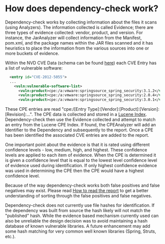 How does dependency-check work?
===========
Dependency-check works by collecting information about the files it scans (using Analyzers). The information collected
is called Evidence; there are three types of evidence collected: vendor, product, and version. For instance, the
JarAnalyzer will collect information from the Manifest, pom.xml, and the package names within the JAR files scanned and
it has heuristics to place the information from the various sources into one or more buckets of evidence.

Within the NVD CVE Data (schema can be found [here](http://nvd.nist.gov/schema/nvd-cve-feed_2.0.xsd)) each CVE Entry has
a list of vulnerable software:

```xml
  <entry id="CVE-2012-5055">
  ...
    <vuln:vulnerable-software-list>
      <vuln:product>cpe:/a:vmware:springsource_spring_security:3.1.2</vuln:product>
      <vuln:product>cpe:/a:vmware:springsource_spring_security:2.0.4</vuln:product>
      <vuln:product>cpe:/a:vmware:springsource_spring_security:3.0.1</vuln:product>
```

These CPE entries are read "cpe:/[Entry Type]:[Vendor]:[Product]:[Version]:[Revision]:...". The CPE data is collected
and stored in a [Lucene Index](http://lucene.apache.org/). Dependency-check then use the Evidence collected and attempt
to match an entry from the Lucene CPE Index. If found, the CPEAnalyzer will add an Identifier to the Dependency and
subsequently to the report. Once a CPE has been identified the associated CVE entries are added to the report.

One important point about the evidence is that it is rated using different confidence levels - low, medium, high, and
highest. These confidence levels are applied to each item of evidence. When the CPE is determined it is given a confidence
level that is equal to the lowest level confidence level of evidence used during identification. If only highest confidence
evidence was used in determining the CPE then the CPE would have a highest confidence level.

Because of the way dependency-check works both false positives and false negatives may exist. Please read
[How to read the report](thereport.html) to get a better understanding of sorting through the false positives and false
negatives.

Dependency-check does not currently use file hashes for identification. If the dependency was built from source the hash
likely will not match the "published" hash. While the evidence based mechanism currently used can also be unreliable the
design decision was to avoid maintaining a hash database of known vulnerable libraries. A future enhancement may add some
hash matching for very common well known libraries (Spring, Struts, etc.).